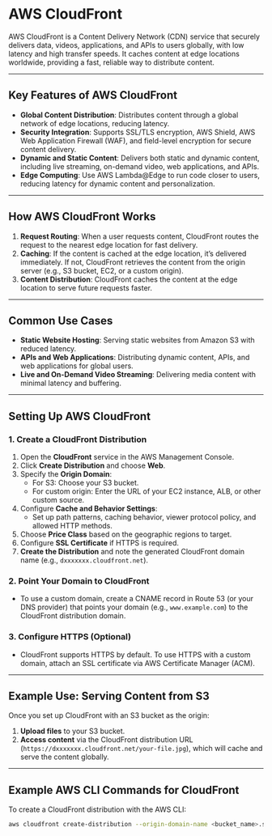 # AWS CloudFront

AWS CloudFront is a Content Delivery Network (CDN) service that securely delivers data, videos, applications, and APIs to users globally, with low latency and high transfer speeds. It caches content at edge locations worldwide, providing a fast, reliable way to distribute content.

---

## Key Features of AWS CloudFront

- **Global Content Distribution**: Distributes content through a global network of edge locations, reducing latency.
- **Security Integration**: Supports SSL/TLS encryption, AWS Shield, AWS Web Application Firewall (WAF), and field-level encryption for secure content delivery.
- **Dynamic and Static Content**: Delivers both static and dynamic content, including live streaming, on-demand video, web applications, and APIs.
- **Edge Computing**: Use AWS Lambda@Edge to run code closer to users, reducing latency for dynamic content and personalization.

---

## How AWS CloudFront Works

1. **Request Routing**: When a user requests content, CloudFront routes the request to the nearest edge location for fast delivery.
2. **Caching**: If the content is cached at the edge location, it’s delivered immediately. If not, CloudFront retrieves the content from the origin server (e.g., S3 bucket, EC2, or a custom origin).
3. **Content Distribution**: CloudFront caches the content at the edge location to serve future requests faster.

---

## Common Use Cases

- **Static Website Hosting**: Serving static websites from Amazon S3 with reduced latency.
- **APIs and Web Applications**: Distributing dynamic content, APIs, and web applications for global users.
- **Live and On-Demand Video Streaming**: Delivering media content with minimal latency and buffering.

---

## Setting Up AWS CloudFront

### 1. Create a CloudFront Distribution

1. Open the **CloudFront** service in the AWS Management Console.
2. Click **Create Distribution** and choose **Web**.
3. Specify the **Origin Domain**:
   - For S3: Choose your S3 bucket.
   - For custom origin: Enter the URL of your EC2 instance, ALB, or other custom source.
4. Configure **Cache and Behavior Settings**:
   - Set up path patterns, caching behavior, viewer protocol policy, and allowed HTTP methods.
5. Choose **Price Class** based on the geographic regions to target.
6. Configure **SSL Certificate** if HTTPS is required.
7. **Create the Distribution** and note the generated CloudFront domain name (e.g., `dxxxxxxx.cloudfront.net`).

### 2. Point Your Domain to CloudFront

- To use a custom domain, create a CNAME record in Route 53 (or your DNS provider) that points your domain (e.g., `www.example.com`) to the CloudFront distribution domain.

### 3. Configure HTTPS (Optional)

- CloudFront supports HTTPS by default. To use HTTPS with a custom domain, attach an SSL certificate via AWS Certificate Manager (ACM).

---

## Example Use: Serving Content from S3

Once you set up CloudFront with an S3 bucket as the origin:

1. **Upload files** to your S3 bucket.
2. **Access content** via the CloudFront distribution URL (`https://dxxxxxxx.cloudfront.net/your-file.jpg`), which will cache and serve the content globally.

---

## Example AWS CLI Commands for CloudFront

To create a CloudFront distribution with the AWS CLI:

```bash
aws cloudfront create-distribution --origin-domain-name <bucket_name>.s3.amazonaws.com
```